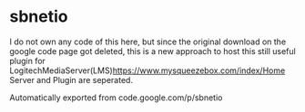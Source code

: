 # sbnetio

I do not own any code of this here, but since the original download on the google code page got deleted, this is a new approach to host this still useful plugin for LogitechMediaServer(LMS)https://www.mysqueezebox.com/index/Home
Server and Plugin are seperated.



Automatically exported from code.google.com/p/sbnetio
